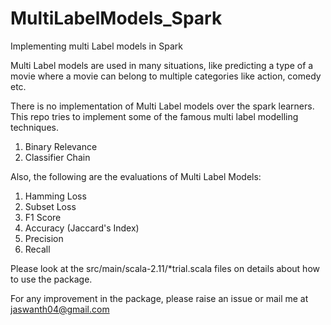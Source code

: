 # MultiLabelModels_Spark
Implementing multi Label models in Spark

Multi Label models are used in many situations, like predicting a type of a movie where a movie can belong to multiple categories like action, comedy etc.

There is no implementation of Multi Label models over the spark learners. This repo tries to implement some of the famous multi label modelling techniques.
1. Binary Relevance
2. Classifier Chain

Also, the following are the evaluations of Multi Label Models:
1. Hamming Loss
2. Subset Loss
3. F1 Score
4. Accuracy (Jaccard's Index)
5. Precision
6. Recall

Please look at the src/main/scala-2.11/*trial.scala files on details about how to use the package.

For any improvement in the package, please raise an issue or mail me at jaswanth04@gmail.com
